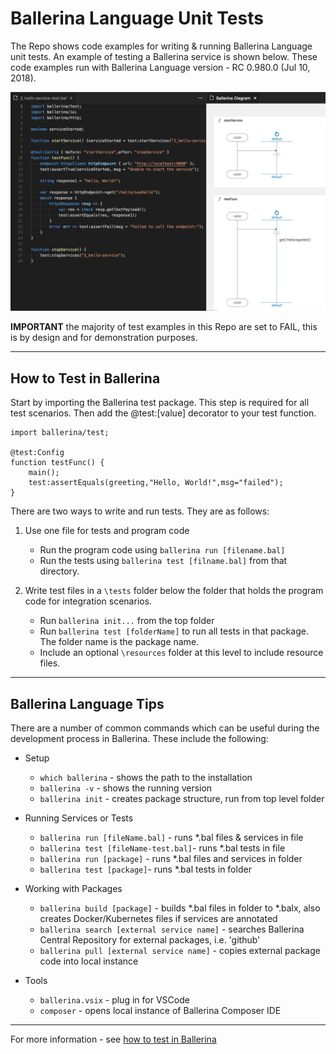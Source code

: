 # Ballerina Language Unit Tests

The Repo shows code examples for writing & running Ballerina Language unit tests.  An example of testing a Ballerina service is shown below.  These code examples run with Ballerina Language version - RC 0.980.0 (Jul 10, 2018).


![test service](/images/test-service.png)  

**IMPORTANT** the majority of test examples in this Repo are set to FAIL, this is by design and for demonstration purposes.

---

## How to Test in Ballerina

 Start by importing the Ballerina test package.  This step is required for all test scenarios.  Then add the @test:[value] decorator to your test function. 

    import ballerina/test; 

    @test:Config
    function testFunc() {
        main();
        test:assertEquals(greeting,"Hello, World!",msg="failed");
    }

 There are two ways to write and run tests.  They are as follows:

 1. Use one file for tests and program code  
    - Run the program code using `ballerina run [filename.bal]`   
    - Run the tests using `ballerina test [filname.bal]` from that directory.

 2. Write test files in a `\tests` folder below the folder that holds the program code for integration scenarios. 
    - Run `ballerina init...` from the top folder  
    - Run `ballerina test [folderName]` to run all tests in that package.  The folder name is the package name.  
    - Include an optional `\resources` folder at this level to include resource files.

 -----

 ## Ballerina Language Tips

 There are a number of common commands which can be useful during the development process in Ballerina.  These include the following:
- Setup
    - `which ballerina` - shows the path to the installation
    - `ballerina -v` - shows the running version
    - `ballerina init` - creates package structure, run from top level folder  

- Running Services or Tests  
    - `ballerina run [fileName.bal]` - runs *.bal files & services in file
    - `ballerina test [fileName-test.bal]`- runs *.bal tests in file
    - `ballerina run [package]` - runs *.bal files and services in folder
    - `ballerina test [package]`- runs *.bal tests in folder
- Working with Packages
    - `ballerina build [package]` - builds *.bal files in folder to *.balx, also creates Docker/Kubernetes files if services 
are annotated
    - `ballerina search [external service name]` - searches Ballerina Central Repository for external packages, i.e. 'github'
    - `ballerina pull [external service name]` - copies external package code into local instance

- Tools
    - `ballerina.vsix` - plug in for VSCode
    - `composer` - opens local instance of Ballerina Composer IDE


-------

 For more information - see [how to test in Ballerina](https://ballerina.io/learn/how-to-test-ballerina-code/index.html)